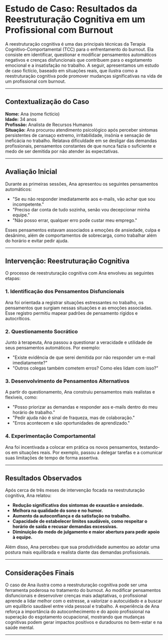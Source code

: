 
# Estudo de Caso: Resultados da Reestruturação Cognitiva em um Profissional com Burnout

A reestruturação cognitiva é uma das principais técnicas da Terapia Cognitivo-Comportamental (TCC) para o enfrentamento do burnout. Ela consiste em identificar, questionar e modificar pensamentos automáticos negativos e crenças disfuncionais que contribuem para o esgotamento emocional e a insatisfação no trabalho. A seguir, apresentamos um estudo de caso fictício, baseado em situações reais, que ilustra como a reestruturação cognitiva pode promover mudanças significativas na vida de um profissional com burnout.

---

## Contextualização do Caso

**Nome:** Ana (nome fictício)  
**Idade:** 34 anos  
**Profissão:** Analista de Recursos Humanos  
**Situação:** Ana procurou atendimento psicológico após perceber sintomas persistentes de cansaço extremo, irritabilidade, insônia e sensação de ineficácia no trabalho. Relatava dificuldade em se desligar das demandas profissionais, pensamentos constantes de que nunca fazia o suficiente e medo de ser demitida por não atender às expectativas.

---

## Avaliação Inicial

Durante as primeiras sessões, Ana apresentou os seguintes pensamentos automáticos:

- "Se eu não responder imediatamente aos e-mails, vão achar que sou incompetente."
- "Preciso dar conta de tudo sozinha, senão vou decepcionar minha equipe."
- "Não posso errar, qualquer erro pode custar meu emprego."

Esses pensamentos estavam associados a emoções de ansiedade, culpa e desânimo, além de comportamentos de sobrecarga, como trabalhar além do horário e evitar pedir ajuda.

---

## Intervenção: Reestruturação Cognitiva

O processo de reestruturação cognitiva com Ana envolveu as seguintes etapas:

### 1. **Identificação dos Pensamentos Disfuncionais**
Ana foi orientada a registrar situações estressantes no trabalho, os pensamentos que surgiam nessas situações e as emoções associadas. Esse registro permitiu mapear padrões de pensamento rígidos e autocríticos.

### 2. **Questionamento Socrático**
Junto à terapeuta, Ana passou a questionar a veracidade e utilidade de seus pensamentos automáticos. Por exemplo:
- "Existe evidência de que serei demitida por não responder um e-mail imediatamente?"
- "Outros colegas também cometem erros? Como eles lidam com isso?"

### 3. **Desenvolvimento de Pensamentos Alternativos**
A partir do questionamento, Ana construiu pensamentos mais realistas e flexíveis, como:
- "Posso priorizar as demandas e responder aos e-mails dentro do meu horário de trabalho."
- "Pedir ajuda não é sinal de fraqueza, mas de colaboração."
- "Erros acontecem e são oportunidades de aprendizado."

### 4. **Experimentação Comportamental**
Ana foi incentivada a colocar em prática os novos pensamentos, testando-os em situações reais. Por exemplo, passou a delegar tarefas e a comunicar suas limitações de tempo de forma assertiva.

---

## Resultados Observados

Após cerca de três meses de intervenção focada na reestruturação cognitiva, Ana relatou:

- **Redução significativa dos sintomas de exaustão e ansiedade.**
- **Melhora na qualidade do sono e no humor.**
- **Aumento da autoconfiança e da satisfação no trabalho.**
- **Capacidade de estabelecer limites saudáveis, como respeitar o horário de saída e recusar demandas excessivas.**
- **Diminuição do medo de julgamento e maior abertura para pedir apoio à equipe.**

Além disso, Ana percebeu que sua produtividade aumentou ao adotar uma postura mais equilibrada e realista diante das demandas profissionais.

---

## Considerações Finais

O caso de Ana ilustra como a reestruturação cognitiva pode ser uma ferramenta poderosa no tratamento do burnout. Ao modificar pensamentos disfuncionais e desenvolver crenças mais adaptativas, o profissional aprende a lidar melhor com o estresse, a valorizar o autocuidado e a buscar um equilíbrio saudável entre vida pessoal e trabalho. A experiência de Ana reforça a importância do autoconhecimento e do apoio profissional na superação do esgotamento ocupacional, mostrando que mudanças cognitivas podem gerar impactos positivos e duradouros no bem-estar e na saúde mental.

---
```